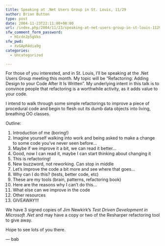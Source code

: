```yaml
---
title: Speaking at .Net Users Group in St. Louis, 11/29
author: Brian Button
type: post
date: 2004-11-23T22:11:00+00:00
url: /index.php/2004/11/23/speaking-at-net-users-group-in-st-louis-1129/
sfw_comment_form_password:
  - H1cdnJp5gVko
sfw_pwd:
  - XvGApR4dia9g
categories:
  - Uncategorized

---
```

For those of you interested, and in St. Louis, I&#8217;ll be speaking at the .Net Users Group meeting this month. My topic will be &#8220;Refactoring: Adding Design to your Code After It Is Written&#8221;. My underlying intent in this talk is to convince people that refactoring is a worthwhile activity, as it adds value to your code.

I intend to walk through some simple refactorings to improve a piece of procedural code and begin to flesh out its dumb data objects into living, breathing OO classes.

Outline:

  1. Introduction of me (boring!)
  2. Imagine yourself walking into work and being asked to make a change to some code you&#8217;ve never seen before&#8230;
  3. Maybe if we improve it a bit, we can read it better&#8230;
  4. Good, now I can read it, maybe I can start thinking about changing it
  5. This is refactoring!
  6. New buzzword, not reworking. Can stop in middle
  7. Let&#8217;s improve the code a bit more and see where that goes&#8230;
  8. Why can I do this? (tests, better code, etc)
  9. These are my tools (brain, patterns, refactoring book)
 10. Here are the reasons why I can&#8217;t do this&#8230;
 11. What else can we improve in the code
 12. Other resources
 13. GIVEAWAY!!!

We have 3 signed copies of Jim Newkirk&#8217;s _Test Driven Development in Microsoft .Net_ and may have a copy or two of the Resharper refactoring tool to give away.

Hope to see lots of you there.

&#8212; bab

&nbsp;